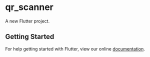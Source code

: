 # qr_scanner

A new Flutter project.

## Getting Started

For help getting started with Flutter, view our online
[documentation](https://flutter.io/).
